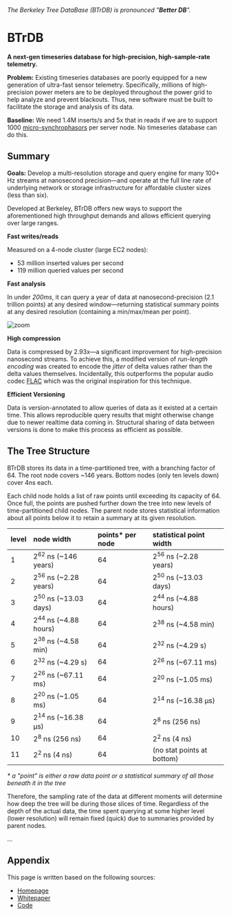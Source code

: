 _The Berkeley Tree DataBase (BTrDB) is pronounced "**Better DB**"._

# BTrDB

__A next-gen timeseries database for high-precision, high-sample-rate telemetry.__

__Problem:__ Existing timeseries databases are poorly equipped for a new
generation of ultra-fast sensor telemetry. Specifically, millions of
high-precision power meters are to be deployed throughout the power grid to help
analyze and prevent blackouts. Thus, new software must be built to facilitate
the storage and analysis of its data.

__Baseline:__ We need 1.4M inserts/s and 5x that in reads if we are to support
1000 [micro-synchrophasors] per server node.  No timeseries database can do
this.

[micro-synchrophasors]:https://arxiv.org/abs/1605.02813

## Summary

__Goals:__ Develop a multi-resolution storage and query engine for many 100+ Hz
streams at nanosecond precision—and operate at the full line rate of
underlying network or storage infrastructure for affordable cluster sizes (less
than six).

Developed at Berkeley, BTrDB offers new ways to support the aforementioned high
throughput demands and allows efficient querying over large ranges.

**Fast writes/reads**

Measured on a 4-node cluster (large EC2 nodes):

- 53 million inserted values per second
- 119 million queried values per second

**Fast analysis**

In under _200ms_, it can query a year of data at nanosecond-precision (2.1
trillion points) at any desired window—returning statistical summary points at any
desired resolution (containing a min/max/mean per point).

![zoom](https://user-images.githubusercontent.com/116838/34006003-6e753618-e0c2-11e7-91bc-65a1cda3cbe7.gif)

**High compression**

Data is compressed by 2.93x—a significant improvement for high-precision
nanosecond streams. To achieve this, a modified version of _run-length encoding_
was created to encode the _jitter_ of delta values rather than the delta values
themselves.  Incidentally, this  outperforms the popular audio codec [FLAC]
which was the original inspiration for this technique.

[FLAC]:https://xiph.org/flac/

**Efficient Versioning**

Data is version-annotated to allow queries of data as it existed at a certain
time.  This allows reproducible query results that might otherwise change due
to newer realtime data coming in.  Structural sharing of data between versions
is done to make this process as efficient as possible.

## The Tree Structure

BTrDB stores its data in a time-partitioned tree, with a branching factor of 64.
The root node covers ~146 years. Bottom nodes (only ten levels down) cover 4ns
each.

Each child node holds a list of raw points until exceeding its capacity of 64.
Once full, the points are pushed further down the tree into new levels of
time-partitioned child nodes. The parent node stores statistical information
about all points below it to retain a summary at its given resolution.

| level | node width                       | points\* per node | statistical point width          |
|:------|:---------------------------------|:------------------|:---------------------------------|
| 1     | 2<sup>62</sup> ns  (~146 years)  | 64                | 2<sup>56</sup> ns  (~2.28 years) |
| 2     | 2<sup>56</sup> ns  (~2.28 years) | 64                | 2<sup>50</sup> ns  (~13.03 days) |
| 3     | 2<sup>50</sup> ns  (~13.03 days) | 64                | 2<sup>44</sup> ns  (~4.88 hours) |
| 4     | 2<sup>44</sup> ns  (~4.88 hours) | 64                | 2<sup>38</sup> ns  (~4.58 min)   |
| 5     | 2<sup>38</sup> ns  (~4.58 min)   | 64                | 2<sup>32</sup> ns  (~4.29 s)     |
| 6     | 2<sup>32</sup> ns  (~4.29 s)     | 64                | 2<sup>26</sup> ns  (~67.11 ms)   |
| 7     | 2<sup>26</sup> ns  (~67.11 ms)   | 64                | 2<sup>20</sup> ns  (~1.05 ms)    |
| 8     | 2<sup>20</sup> ns  (~1.05 ms)    | 64                | 2<sup>14</sup> ns  (~16.38 µs)   |
| 9     | 2<sup>14</sup> ns  (~16.38 µs)   | 64                | 2<sup>8</sup> ns   (256 ns)      |
| 10    | 2<sup>8</sup> ns   (256 ns)      | 64                | 2<sup>2</sup> ns   (4 ns)        |
| 11    | 2<sup>2</sup> ns   (4 ns)        | 64                | (no stat points at bottom)       |

_\* a "point" is either a raw data point or a statistical summary of all those
beneath it in the tree_

Therefore, the sampling rate of the data at different moments will determine how
deep the tree will be during those slices of time. Regardless of the depth of
the actual data, the time spent querying at some higher level (lower resolution)
will remain fixed (quick) due to summaries provided by parent nodes.

...

## Appendix

This page is written based on the following sources:

- [Homepage](http://btrdb.io/)
- [Whitepaper](https://www.usenix.org/system/files/conference/fast16/fast16-papers-andersen.pdf)
- [Code](https://github.com/BTrDB/btrdb-server)
